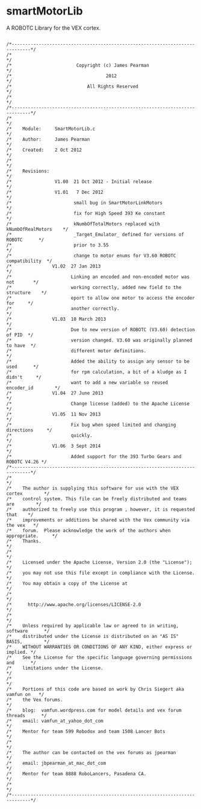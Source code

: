 smartMotorLib
=============

A ROBOTC Library for the VEX cortex.

<pre>
<code>
/*-----------------------------------------------------------------------------*/  
/*                                                                             */  
/*                        Copyright (c) James Pearman                          */  
/*                                   2012                                      */  
/*                            All Rights Reserved                              */  
/*                                                                             */
/*-----------------------------------------------------------------------------*/
/*                                                                             */
/*    Module:     SmartMotorLib.c                                              */
/*    Author:     James Pearman                                                */
/*    Created:    2 Oct 2012                                                   */
/*                                                                             */
/*    Revisions:                                                               */
/*                V1.00  21 Oct 2012 - Initial release                         */
/*                V1.01   7 Dec 2012                                           */
/*                       small bug in SmartMotorLinkMotors                     */
/*                       fix for High Speed 393 Ke constant                    */
/*                       kNumbOfTotalMotors replaced with kNumbOfRealMotors    */
/*                       _Target_Emulator_ defined for versions of ROBOTC      */
/*                       prior to 3.55                                         */
/*                       change to motor enums for V3.60 ROBOTC compatibility  */
/*               V1.02  27 Jan 2013                                            */
/*                      Linking an encoded and non-encoded motor was not       */
/*                      working correctly, added new field to the structure    */
/*                      eport to allow one motor to access the encoder for     */
/*                      another correctly.                                     */
/*               V1.03  10 March 2013                                          */
/*                      Due to new version of ROBOTC (V3.60) detection of PID  */
/*                      version changed. V3.60 was originally planned to have  */
/*                      different motor definitions.                           */
/*                      Added the ability to assign any sensor to be used      */
/*                      for rpm calculation, a bit of a kludge as I didn't     */
/*                      want to add a new variable so reused encoder_id        */
/*               V1.04  27 June 2013                                           */
/*                      Change license (added) to the Apache License           */
/*               V1.05  11 Nov 2013                                            */
/*                      Fix bug when speed limited and changing directions     */
/*                      quickly.                                               */
/*               V1.06  3 Sept 2014                                            */
/*                      Added support for the 393 Turbo Gears and ROBOTC V4.26 */
/*-----------------------------------------------------------------------------*/
/*                                                                             */
/*    The author is supplying this software for use with the VEX cortex        */
/*    control system. This file can be freely distributed and teams are        */
/*    authorized to freely use this program , however, it is requested that    */
/*    improvements or additions be shared with the Vex community via the vex   */
/*    forum.  Please acknowledge the work of the authors when appropriate.     */
/*    Thanks.                                                                  */
/*                                                                             */
/*    Licensed under the Apache License, Version 2.0 (the "License");          */
/*    you may not use this file except in compliance with the License.         */
/*    You may obtain a copy of the License at                                  */
/*                                                                             */
/*      http://www.apache.org/licenses/LICENSE-2.0                             */
/*                                                                             */
/*    Unless required by applicable law or agreed to in writing, software      */
/*    distributed under the License is distributed on an "AS IS" BASIS,        */
/*    WITHOUT WARRANTIES OR CONDITIONS OF ANY KIND, either express or implied. */
/*    See the License for the specific language governing permissions and      */
/*    limitations under the License.                                           */
/*                                                                             */
/*    Portions of this code are based on work by Chris Siegert aka vamfun on   */
/*    the Vex forums.                                                          */
/*    blog:  vamfun.wordpress.com for model details and vex forum threads      */
/*    email: vamfun_at_yahoo_dot_com                                           */
/*    Mentor for team 599 Robodox and team 1508 Lancer Bots                    */
/*                                                                             */
/*    The author can be contacted on the vex forums as jpearman                */
/*    email: jbpearman_at_mac_dot_com                                          */
/*    Mentor for team 8888 RoboLancers, Pasadena CA.                           */
/*                                                                             */
/*-----------------------------------------------------------------------------*/
</code>
</pre>

